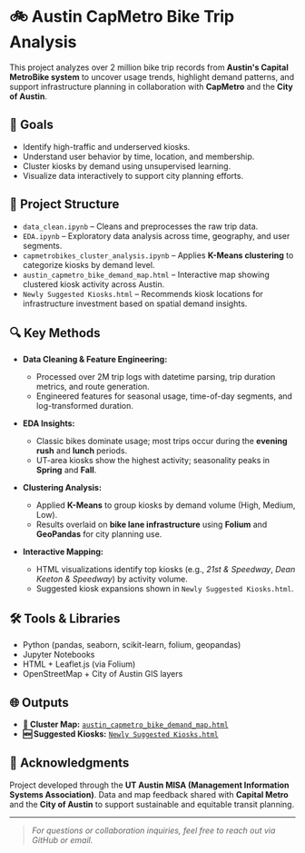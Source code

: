 # 🚲 Austin CapMetro Bike Trip Analysis

This project analyzes over 2 million bike trip records from **Austin's Capital MetroBike system** to uncover usage trends, highlight demand patterns, and support infrastructure planning in collaboration with **CapMetro** and the **City of Austin**.

## 📌 Goals

- Identify high-traffic and underserved kiosks.
- Understand user behavior by time, location, and membership.
- Cluster kiosks by demand using unsupervised learning.
- Visualize data interactively to support city planning efforts.

## 📁 Project Structure

- `data_clean.ipynb` – Cleans and preprocesses the raw trip data.
- `EDA.ipynb` – Exploratory data analysis across time, geography, and user segments.
- `capmetrobikes_cluster_analysis.ipynb` – Applies **K-Means clustering** to categorize kiosks by demand level.
- `austin_capmetro_bike_demand_map.html` – Interactive map showing clustered kiosk activity across Austin.
- `Newly Suggested Kiosks.html` – Recommends kiosk locations for infrastructure investment based on spatial demand insights.

## 🔍 Key Methods

- **Data Cleaning & Feature Engineering:**
  - Processed over 2M trip logs with datetime parsing, trip duration metrics, and route generation.
  - Engineered features for seasonal usage, time-of-day segments, and log-transformed duration.

- **EDA Insights:**
  - Classic bikes dominate usage; most trips occur during the **evening rush** and **lunch** periods.
  - UT-area kiosks show the highest activity; seasonality peaks in **Spring** and **Fall**.

- **Clustering Analysis:**
  - Applied **K-Means** to group kiosks by demand volume (High, Medium, Low).
  - Results overlaid on **bike lane infrastructure** using **Folium** and **GeoPandas** for city planning use.

- **Interactive Mapping:**
  - HTML visualizations identify top kiosks (e.g., *21st & Speedway*, *Dean Keeton & Speedway*) by activity volume.
  - Suggested kiosk expansions shown in `Newly Suggested Kiosks.html`.

## 🛠 Tools & Libraries

- Python (pandas, seaborn, scikit-learn, folium, geopandas)
- Jupyter Notebooks
- HTML + Leaflet.js (via Folium)
- OpenStreetMap + City of Austin GIS layers

## 🌐 Outputs

- **📍 Cluster Map:** [`austin_capmetro_bike_demand_map.html`](austin_capmetro_bike_demand_map.html)
- **🆕 Suggested Kiosks:** [`Newly Suggested Kiosks.html`](Newly%20Suggested%20Kiosks.html)

## 🤝 Acknowledgments

Project developed through the **UT Austin MISA (Management Information Systems Association)**. Data and map feedback shared with **Capital Metro** and the **City of Austin** to support sustainable and equitable transit planning.

---

> *For questions or collaboration inquiries, feel free to reach out via GitHub or email.*

